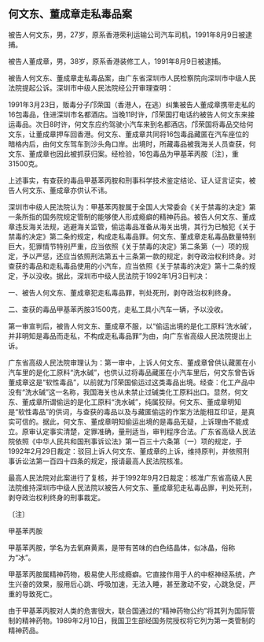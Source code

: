 ## 何文东、董成章走私毒品案



被告人何文东，男，27岁，原系香港荣利运输公司汽车司机，1991年8月9日被逮捕。

被告人董成章，男，38岁，原系香港装修工人，1991年8月9日被逮捕。

被告人何文东、董成章走私毒品案，由广东省深圳市人民检察院向深圳市中级人民法院提起公诉。深圳市中级人民法院经公开审理查明：

1991年3月23日，贩毒分子邝荣国（香港人，在逃）纠集被告人董成章携带走私的16包毒品，住进深圳市名都酒店。当晚11时许，邝荣国打电话约被告人何文东来接运毒品。次日8时许，何文东应约驾驶小汽车来到名都酒店。邝荣国将毒品交给何文东，让董成章押车回香港。何文东、董成章共同将16包毒品藏匿在汽车座位的暗格内后，由何文东驾车到沙头角口岸。出境时，所藏毒品被我海关人员查获，何文东、董成章也因此被抓获归案。经检验，16包毒品为甲基苯丙胺〔注〕，重31500克。

上述事实，有查获的毒品甲基苯丙胺和刑事科学技术鉴定结论、证人证言证实，被告人何文东、董成章亦供认不讳。

深圳市中级人民法院认为：甲基苯丙胺属于全国人大常委会《关于禁毒的决定》第一条所指的国务院规定管制的能够使人形成瘾癖的精神药品。被告人何文东、董成章违反海关法规，逃避海关监管，偷运毒品准备从海关出境，其行为已触犯《关于禁毒的决定》第二条的规定，构成走私毒品罪。何文东、董成章走私毒品数量特别巨大，犯罪情节特别严重，应当依照《关于禁毒的决定》第二条第（一）项的规定，予以严惩，还应当依照刑法第五十三条第一款的规定，剥夺政治权利终身。对查获的毒品和走私毒品使用的小汽车，应当依照《关于禁毒的决定》第十二条的规定，予以没收。据此，深圳市中级人民法院于1992年1月3日判决：

一、被告人何文东、董成章犯走私毒品罪，判处死刑，剥夺政治权利终身。

二、查获的毒品甲基苯丙胺31500克，走私工具小汽车一辆，予以没收。

第一审宣判后，被告人何文东、董成章不服，以“偷运出境的是化工原料‘洗水碱’，并非明知是毒品而走私，不构成走私毒品罪”为由，向广东省高级人民法院提出上诉。

广东省高级人民法院审理认为：第一审中，上诉人何文东、董成章曾供认藏匿在小汽车里的是化工原料“洗水碱”，也供认过将毒品藏匿在小汽车里后，何文东曾告诉董成章这是“软性毒品”，以前就为邝荣国偷运过这类毒品出境。经查：化工产品中没有“洗水碱”这一名称，我国海关也从未禁止过碱类化工原料出口。显然，何文东、董成章所谓偷运的是化工原料“洗水碱”，纯属狡辩。何文东、董成章明知是“软性毒品”的供词，与查获的毒品以及与藏匿偷运的作案方法能相互印证，是真实可信的。据此，何文东、董成章明知偷运出境的是毒品无疑，上诉理由不能成立。原审认定事实清楚，定罪准确，量刑适当，审判程序合法。广东省高级人民法院依照《中华人民共和国刑事诉讼法》第一百三十六条第（一）项的规定，于1992年2月29日裁定：驳回上诉人何文东、董成章的上诉，维持原判，并依照刑事诉讼法第一百四十四条的规定，报请最高人民法院核准。

最高人民法院对此案进行了复核，并于1992年9月2日裁定：核准广东省高级人民法院维持深圳市中级人民法院以被告人何文东、董成章犯走私毒品罪，判处死刑，剥夺政治权利终身的刑事裁定。

〔注〕

甲基苯丙胺

甲基苯丙胺，学名为去氧麻黄素，是带有苦味的白色结晶体，似冰晶，俗称为“冰”。

甲基苯丙胺属精神药物，极易使人形成瘾癖。它直接作用于人的中枢神经系统，产生兴奋的效果，服用后心跳、呼吸加速，无法入睡，甚至激动不安，心跳急促，严重的导致死亡。

由于甲基苯丙胺对人类的危害很大，联合国通过的“精神药物公约”将其列为国际管制的精神药物。1989年2月10日，我国卫生部经国务院授权将它列为第一类管制的精神药品。

